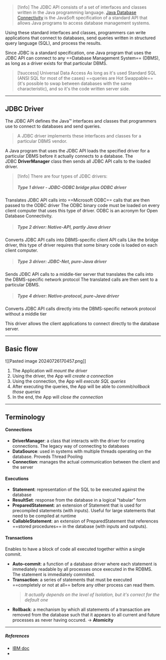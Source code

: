 > [!info] The JDBC API consists of a set of interfaces and classes written in the Java programming language.
> [Java Database Connectivity](https://www.ibm.com/docs/en/informix-servers/12.10?topic=started-what-is-jdbc) is the JavaSoft specification of a standard API that allows Java programs to access database management systems.

Using these standard interfaces and classes, programmers can write applications that connect to databases, send queries written in structured query language (SQL), and process the results.

Since JDBC is a standard specification, one Java program that uses the JDBC API can connect to any ==Database Management System== (DBMS), as long as a driver exists for that particular DBMS.

> [!success] Universal Data Access
As long as it's used Standard SQL (ANSI SQL for most of the cases) ==queries are Hot Swappable== (it's possible to swap between databases with the same characteristic), and so it's the code written server side.

---
## JDBC Driver

The JDBC API defines the Java™ interfaces and classes that programmers use to connect to databases and send queries. 

> A JDBC driver implements these interfaces and classes for a particular DBMS vendor.

A Java program that uses the JDBC API loads the specified driver for a particular DBMS before it actually connects to a database.
The JDBC **DriverManager** class then sends all JDBC API calls to the loaded driver.

> [!info] There are four types of JDBC drivers:
> 
>##### Type 1 driver - JDBC-ODBC bridge plus ODBC driver
   Translates JDBC API calls into ==Microsoft ODBC== calls that are then passed to the ODBC driver
   The ODBC binary code must be loaded on every client computer that uses this type of driver.
   ODBC is an acronym for Open Database Connectivity.
   >
>##### Type 2 driver: Native-API, partly Java driver
   Converts JDBC API calls into DBMS-specific client API calls
   Like the bridge driver, this type of driver requires that some binary code is loaded on each client computer.
   >
>##### Type 3 driver: JDBC-Net, pure-Java driver
   Sends JDBC API calls to a middle-tier server that translates the calls into the DBMS-specific network protocol
   The translated calls are then sent to a particular DBMS.
   >
>##### Type 4 driver: Native-protocol, pure-Java driver
   Converts JDBC API calls directly into the DBMS-specific network protocol without a middle tier

This driver allows the client applications to connect directly to the database server.

---
## Basic flow

![[Pasted image 20240726170457.png]]
1. The Application will *mount the driver*
2. Using the driver, the App will *create a connection*
3. Using the connection, the App will *execute SQL queries*
4. After executing the queries, the App will be able to *commit/rollback those queries*
5. In the end, the App will *close the connection*

---

## Terminology
#### Connections
- **DriverManager**: a class that interacts with the driver for creating connections. The legacy way of connecting to databases
- **DataSource**: used in systems with multiple threads operating on the database. Proveds Thread Pooling
- **Connection**: manages the actual communication between the client and the server
#### Executions
- **Statement**: representation of the SQL to be executed against the database
- **ResultSet**: response from the database in a logical "tabular" form
- **PreparedStatement**: an extension of Statement that is used for precompiled statements (with inputs). Useful for large statements that need to be compiled at runtime
- **CallableStatement**: an extension of PreparedStatement that references ==stored procedures== in the database (with inputs and outputs).

#### Transactions
Enables to have a block of code all executed together within a single commit.
- **Auto-commit**: a function of a database driver where each statement is immediately readable by all processes once executed in the RDBMS. The statement is immediately commited.
- **Transaction**: a series of statements that must be executed ==completely or not at all== before any other process can read them.
  > *It actually depends on the level of Isolation, but it's correct for the default one*
- **Rollback**: a mechanism by which all statements of a transaction are removed from the database such that it appears to all current and future processes as never having occured.
  -> **Atomicity**


---
##### References
- [IBM doc](https://www.ibm.com/docs/en/informix-servers/12.10?topic=started-what-is-jdbc)
- 